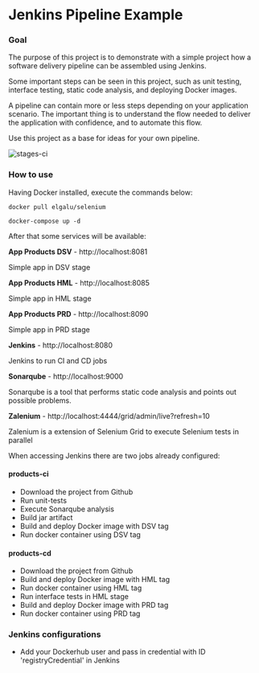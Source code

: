 # Jenkins Pipeline Example

### Goal

The purpose of this project is to demonstrate with a simple project how a software delivery pipeline can be assembled using Jenkins.

Some important steps can be seen in this project, such as unit testing, interface testing, static code analysis, and deploying Docker images.

A pipeline can contain more or less steps depending on your application scenario. The important thing is to understand the flow needed to deliver the application with confidence, and to automate this flow.

Use this project as a base for ideas for your own pipeline.

![stages-ci](media/stages-ci.png)

### How to use

Having Docker installed, execute the commands below:

```
docker pull elgalu/selenium

docker-compose up -d
```

After that some services will be available:

**App Products DSV** - http://localhost:8081

Simple app in DSV stage

**App Products HML** - http://localhost:8085

Simple app in HML stage

**App Products PRD** - http://localhost:8090

Simple app in PRD stage

**Jenkins** - http://localhost:8080

Jenkins to run CI and CD jobs

**Sonarqube** - http://localhost:9000

Sonarqube is a tool that performs static code analysis and points out possible problems. 

**Zalenium** - http://localhost:4444/grid/admin/live?refresh=10

Zalenium is a extension of Selenium Grid to execute Selenium tests in parallel


When accessing Jenkins there are two jobs already configured: 

#### products-ci
- Download the project from Github
- Run unit-tests
- Execute Sonarqube analysis
- Build jar artifact
- Build and deploy Docker image with DSV tag
- Run docker container using DSV tag

#### products-cd
- Download the project from Github
- Build and deploy Docker image with HML tag
- Run docker container using HML tag
- Run interface tests in HML stage
- Build and deploy Docker image with PRD tag
- Run docker container using PRD tag

### Jenkins configurations

- Add your Dockerhub user and pass in credential with ID 'registryCredential' in Jenkins